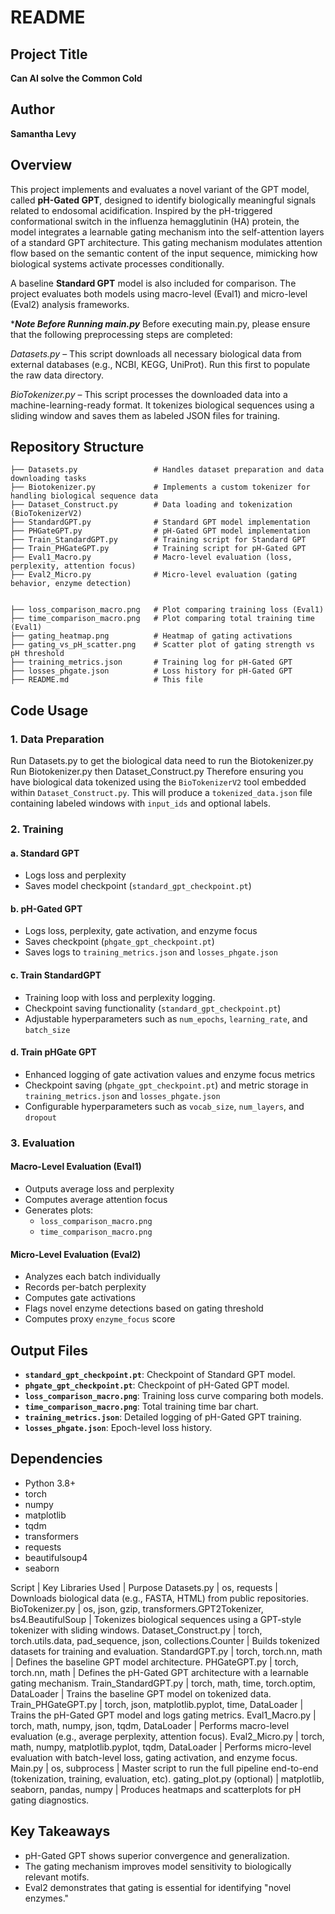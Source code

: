 # README

## Project Title
**Can AI solve the Common Cold**

## Author
**Samantha Levy**

## Overview
This project implements and evaluates a novel variant of the GPT model, called **pH-Gated GPT**, designed to identify biologically meaningful signals related to endosomal acidification. Inspired by the pH-triggered conformational switch in the influenza hemagglutinin (HA) protein, the model integrates a learnable gating mechanism into the self-attention layers of a standard GPT architecture. This gating mechanism modulates attention flow based on the semantic content of the input sequence, mimicking how biological systems activate processes conditionally.

A baseline **Standard GPT** model is also included for comparison. The project evaluates both models using macro-level (Eval1) and micro-level (Eval2) analysis frameworks.

****Note Before Running main.py***
Before executing main.py, please ensure that the following preprocessing steps are completed:

*Datasets.py* – This script downloads all necessary biological data from external databases (e.g., NCBI, KEGG, UniProt). Run this first to populate the raw data directory.

*BioTokenizer.py* – This script processes the downloaded data into a machine-learning-ready format. It tokenizes biological sequences using a sliding window and saves them as labeled JSON files for training.



## Repository Structure
```
├── Datasets.py                 # Handles dataset preparation and data downloading tasks
├── Biotokenizer.py             # Implements a custom tokenizer for handling biological sequence data
├── Dataset_Construct.py        # Data loading and tokenization (BioTokenizerV2)
├── StandardGPT.py              # Standard GPT model implementation
├── PHGateGPT.py                # pH-Gated GPT model implementation
├── Train_StandardGPT.py        # Training script for Standard GPT
├── Train_PHGateGPT.py          # Training script for pH-Gated GPT
├── Eval1_Macro.py              # Macro-level evaluation (loss, perplexity, attention focus)
├── Eval2_Micro.py              # Micro-level evaluation (gating behavior, enzyme detection)


├── loss_comparison_macro.png   # Plot comparing training loss (Eval1)
├── time_comparison_macro.png   # Plot comparing total training time (Eval1)
├── gating_heatmap.png          # Heatmap of gating activations
├── gating_vs_pH_scatter.png    # Scatter plot of gating strength vs pH threshold
├── training_metrics.json       # Training log for pH-Gated GPT
├── losses_phgate.json          # Loss history for pH-Gated GPT
├── README.md                   # This file
```

## Code Usage

### 1. Data Preparation
Run Datasets.py to get the biological data need to run the Biotokenizer.py
Run Biotokenizer.py then Dataset_Construct.py
Therefore ensuring you have  biological data tokenized using the `BioTokenizerV2` tool embedded within `Dataset_Construct.py`. 
This will produce a `tokenized_data.json` file containing labeled windows with `input_ids` and optional labels.

### 2. Training

#### a. Standard GPT

- Logs loss and perplexity
- Saves model checkpoint (`standard_gpt_checkpoint.pt`)

#### b. pH-Gated GPT

- Logs loss, perplexity, gate activation, and enzyme focus
- Saves checkpoint (`phgate_gpt_checkpoint.pt`)
- Saves logs to `training_metrics.json` and `losses_phgate.json`

#### c. Train StandardGPT 

- Training loop with loss and perplexity logging.
- Checkpoint saving functionality (`standard_gpt_checkpoint.pt`)
- Adjustable hyperparameters such as `num_epochs`, `learning_rate`, and `batch_size`

#### d. Train pHGate GPT

- Enhanced logging of gate activation values and enzyme focus metrics
- Checkpoint saving (`phgate_gpt_checkpoint.pt`) and metric storage in `training_metrics.json` and `losses_phgate.json`
- Configurable hyperparameters such as `vocab_size`, `num_layers`, and `dropout`

### 3. Evaluation

#### Macro-Level Evaluation (Eval1)

- Outputs average loss and perplexity
- Computes average attention focus
- Generates plots:
  - `loss_comparison_macro.png`
  - `time_comparison_macro.png`

#### Micro-Level Evaluation (Eval2)
- Analyzes each batch individually
- Records per-batch perplexity
- Computes gate activations
- Flags novel enzyme detections based on gating threshold
- Computes proxy `enzyme_focus` score


## Output Files
- **`standard_gpt_checkpoint.pt`**: Checkpoint of Standard GPT model.
- **`phgate_gpt_checkpoint.pt`**: Checkpoint of pH-Gated GPT model.
- **`loss_comparison_macro.png`**: Training loss curve comparing both models.
- **`time_comparison_macro.png`**: Total training time bar chart.
- **`training_metrics.json`**: Detailed logging of pH-Gated GPT training.
- **`losses_phgate.json`**: Epoch-level loss history.

## Dependencies
- Python 3.8+
- torch
- numpy
- matplotlib
- tqdm
- transformers
- requests
- beautifulsoup4
- seaborn

Script | Key Libraries Used | Purpose
Datasets.py | os, requests | Downloads biological data (e.g., FASTA, HTML) from public repositories.
BioTokenizer.py | os, json, gzip, transformers.GPT2Tokenizer, bs4.BeautifulSoup | Tokenizes biological sequences using a GPT-style tokenizer with sliding windows.
Dataset_Construct.py | torch, torch.utils.data, pad_sequence, json, collections.Counter | Builds tokenized datasets for training and evaluation.
StandardGPT.py | torch, torch.nn, math | Defines the baseline GPT model architecture.
PHGateGPT.py | torch, torch.nn, math | Defines the pH-Gated GPT architecture with a learnable gating mechanism.
Train_StandardGPT.py | torch, math, time, torch.optim, DataLoader | Trains the baseline GPT model on tokenized data.
Train_PHGateGPT.py | torch, json, matplotlib.pyplot, time, DataLoader | Trains the pH-Gated GPT model and logs gating metrics.
Eval1_Macro.py | torch, math, numpy, json, tqdm, DataLoader | Performs macro-level evaluation (e.g., average perplexity, attention focus).
Eval2_Micro.py | torch, math, numpy, matplotlib.pyplot, tqdm, DataLoader | Performs micro-level evaluation with batch-level loss, gating activation, and enzyme focus.
Main.py | os, subprocess | Master script to run the full pipeline end-to-end (tokenization, training, evaluation, etc).
gating_plot.py (optional) | matplotlib, seaborn, pandas, numpy | Produces heatmaps and scatterplots for pH gating diagnostics.

## Key Takeaways
- pH-Gated GPT shows superior convergence and generalization.
- The gating mechanism improves model sensitivity to biologically relevant motifs.
- Eval2 demonstrates that gating is essential for identifying "novel enzymes."
